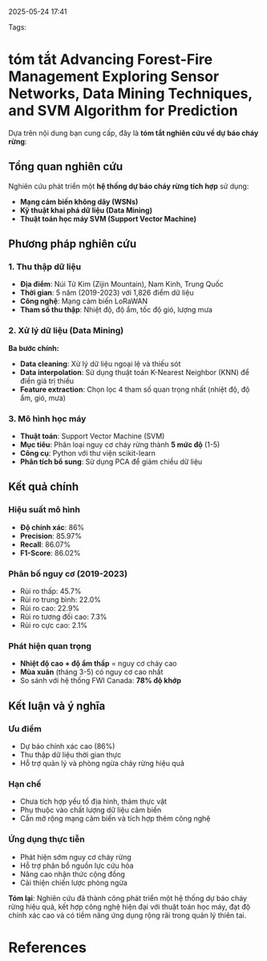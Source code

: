 2025-05-24 17:41


Tags:

# tóm tắt Advancing Forest-Fire Management Exploring Sensor Networks, Data Mining Techniques, and SVM Algorithm for Prediction

Dựa trên nội dung bạn cung cấp, đây là **tóm tắt nghiên cứu về dự báo cháy rừng**:

## **Tổng quan nghiên cứu**
Nghiên cứu phát triển một **hệ thống dự báo cháy rừng tích hợp** sử dụng:
- **Mạng cảm biến không dây (WSNs)** 
- **Kỹ thuật khai phá dữ liệu (Data Mining)**
- **Thuật toán học máy SVM (Support Vector Machine)**

## **Phương pháp nghiên cứu**

### **1. Thu thập dữ liệu**
- **Địa điểm**: Núi Tử Kim (Zijin Mountain), Nam Kinh, Trung Quốc
- **Thời gian**: 5 năm (2019-2023) với 1,826 điểm dữ liệu
- **Công nghệ**: Mạng cảm biến LoRaWAN
- **Tham số thu thập**: Nhiệt độ, độ ẩm, tốc độ gió, lượng mưa

### **2. Xử lý dữ liệu (Data Mining)**
**Ba bước chính:**
- **Data cleaning**: Xử lý dữ liệu ngoại lệ và thiếu sót
- **Data interpolation**: Sử dụng thuật toán K-Nearest Neighbor (KNN) để điền giá trị thiếu
- **Feature extraction**: Chọn lọc 4 tham số quan trọng nhất (nhiệt độ, độ ẩm, gió, mưa)

### **3. Mô hình học máy**
- **Thuật toán**: Support Vector Machine (SVM)
- **Mục tiêu**: Phân loại nguy cơ cháy rừng thành **5 mức độ** (1-5)
- **Công cụ**: Python với thư viện scikit-learn
- **Phân tích bổ sung**: Sử dụng PCA để giảm chiều dữ liệu

## **Kết quả chính**

### **Hiệu suất mô hình**
- **Độ chính xác**: 86%
- **Precision**: 85.97%
- **Recall**: 86.07%
- **F1-Score**: 86.02%

### **Phân bố nguy cơ (2019-2023)**
- Rủi ro thấp: 45.7%
- Rủi ro trung bình: 22.0%
- Rủi ro cao: 22.9%
- Rủi ro tương đối cao: 7.3%
- Rủi ro cực cao: 2.1%

### **Phát hiện quan trọng**
- **Nhiệt độ cao + độ ẩm thấp** = nguy cơ cháy cao
- **Mùa xuân** (tháng 3-5) có nguy cơ cao nhất
- So sánh với hệ thống FWI Canada: **78% độ khớp**

## **Kết luận và ý nghĩa**

### **Ưu điểm**
- Dự báo chính xác cao (86%)
- Thu thập dữ liệu thời gian thực
- Hỗ trợ quản lý và phòng ngừa cháy rừng hiệu quả

### **Hạn chế**
- Chưa tích hợp yếu tố địa hình, thảm thực vật
- Phụ thuộc vào chất lượng dữ liệu cảm biến
- Cần mở rộng mạng cảm biến và tích hợp thêm công nghệ

### **Ứng dụng thực tiễn**
- Phát hiện sớm nguy cơ cháy rừng
- Hỗ trợ phân bổ nguồn lực cứu hỏa
- Nâng cao nhận thức cộng đồng
- Cải thiện chiến lược phòng ngừa

**Tóm lại**: Nghiên cứu đã thành công phát triển một hệ thống dự báo cháy rừng hiệu quả, kết hợp công nghệ hiện đại với thuật toán học máy, đạt độ chính xác cao và có tiềm năng ứng dụng rộng rãi trong quản lý thiên tai.

# References

